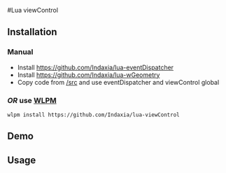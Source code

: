 #Lua viewControl 

## Installation

### Manual
- Install https://github.com/Indaxia/lua-eventDispatcher
- Install https://github.com/Indaxia/lua-wGeometry
- Copy code from [/src](/src) and use eventDispatcher and viewControl global

### *OR* use [WLPM](https://github.com/Indaxia/wc3-wlpm-module-manager)
```
wlpm install https://github.com/Indaxia/lua-viewControl
```

## Demo


## Usage

